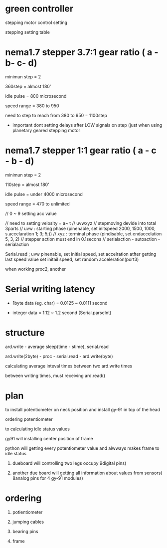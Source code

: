 # green controller

stepping motor control setting

stepping setting table

# nema1.7 stepper 3.7:1 gear ratio ( a - b- c- d)

minimun step = 2

360step = almost 180'

idle pulse = 800 microsecond

speed range = 380 to 950

need to step to reach from 380 to 950 = 1100step

 * important dont setting delays after LOW signals on step (just when using planetary geared stepping motor

# nema1.7 stepper 1:1 gear ratio ( a - c - b - d)

minimun step = 2

110step = almost 180'

idle pulse = under 4000 microsecond

speed range = 470 to unlimited


// 0 ~ 9 setting acc value



// need to setting velosity = a~ t
// uvwxyz
// stepmoving devide into total 3parts
// uvw : starting phase (pinenable, set initspeed 2000, 1500, 1000, s.accelaration 1; 3; 5;))
// xyz : terminal phase (pindisable, set endaccelation 5, 3, 2)
// stepper action must end in 0.1secons
// serialaction - autoaction - serialaction

Serial.read ; uvw
pinenable, set initial speed, set accelration
atfter getting last speed value
set initail speed, set random acceleration(port3)

when working proc2, another 


# Serial writing latency

* 1byte data (eg. char) = 0.0125 ~ 0.0111 second

* integer data = 1.12 ~ 1.2 second (Serial.parseInt)

# structure

ard.write - average sleep(time - stime), serial.read
 
ard.write(2byte) - proc - serial.read - ard.write(byte)

calculating average inteval times between two ard.write times

between writing times, must receiving ard.read()

# plan

to install potentiometer on neck position and install gy-91 in top of the head

ordering potentiometer

to calculating idle status values

gy91 will installing center position of frame

python will getting every potentiometer value and alwways makes frame to idle status

1. dueboard will controlling two legs occupy 9digital pins)

2. another due board will getting all information about values from sensors( 8analog pins for 4 gy-91 modules)



# ordering

1. potientiometer

2. jumping cables

3. bearing pins

4. frame
